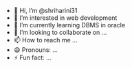 - 👋 Hi, I’m @shriharini31
- 👀 I’m interested in web development
- 🌱 I’m currently learning DBMS in oracle
- 💞️ I’m looking to collaborate on ...
- 📫 How to reach me ...
- 😄 Pronouns: ...
- ⚡ Fun fact: ...

<!---
shriharini31/shriharini31 is a ✨ special ✨ repository because its `README.md` (this file) appears on your GitHub profile.
You can click the Preview link to take a look at your changes.
--->
